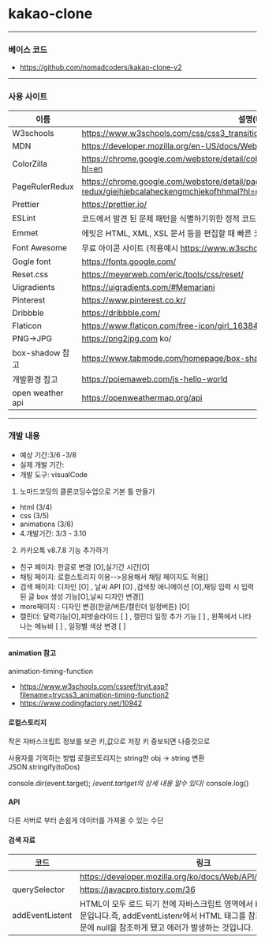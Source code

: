 # kakao-clone

---

### 베이스 코드

- https://github.com/nomadcoders/kakao-clone-v2

---

### 사용 사이트

| 이름             | 설명(URL)                                                                                         |
| ---------------- | ------------------------------------------------------------------------------------------------- |
| W3schools        | https://www.w3schools.com/css/css3_transitions.asp                                                |
| MDN              | https://developer.mozilla.org/en-US/docs/Web/CSS/transform-function/translateY                    |
| ColorZilla       | https://chrome.google.com/webstore/detail/colorzilla/bhlhnicpbhignbdhedgjhgdocnmhomnp?hl=en       |
| PageRulerRedux   | https://chrome.google.com/webstore/detail/page-ruler-redux/giejhjebcalaheckengmchjekofhhmal?hl=en |
| Prettier         | https://prettier.io/                                                                              |
| ESLint           | 코드에서 발견 된 문제 패턴을 식별하기위한 정적 코드 분석 도구                                     |
| Emmet            | 에밋은 HTML, XML, XSL 문서 등을 편집할 때 빠른 코딩을 위해 사용하는 플러그인이다.                 |
| Font Awesome     | 무료 아이콘 사이트 (적용예시 https://www.w3schools.com/icons/fontawesome5_intro.asp )             |
| Gogle font       | https://fonts.google.com/                                                                         |
| Reset.css        | https://meyerweb.com/eric/tools/css/reset/​                                                       |
| Uigradients      | https://uigradients.com/#Memariani                                                                |
| Pinterest        | https://www.pinterest.co.kr/                                                                      |
| Dribbble         | https://dribbble.com/                                                                             |
| Flaticon         | https://www.flaticon.com/free-icon/girl_163847?term=profile&page=1&position=57                    |
| PNG->JPG         | https://png2jpg.com ko/                                                                           |
| box-shadow 참고  | https://www.tabmode.com/homepage/box-shadow.html                                                  |
| 개발환경 참고    | https://poiemaweb.com/js-hello-world                                                              |
| open weather api | https://openweathermap.org/api                                                                    |

---

### 개발 내용

- 예상 기간:3/6 -3/8
- 실제 개발 기간:
- 개발 도구: visualCode

1. 노마드코딩의 클론코딩수업으로 기본 틀 만들기

- html (3/4)
- css (3/5)
- animations (3/6)
- 4.개발기간: 3/3 - 3.10

2. 카카오톡 v8.7.8 기능 추가하기

- 친구 페이지: 한글로 변경 [O],실기간 시간[O]
- 채팅 페이지: 로컬스토리지 이용-->응용해서 채팅 페이지도 적용[]
- 검색 페이지: 디자인 [O] , 날씨 API [O] ,검색창 애니메이션 [O],채팅 입력 시 입력된 글 box 생성 기능[O],날씨 디자인 변경[]
- more페이지 : 디자인 변경(한글/버튼/캘린더 일정버튼) [O]
- 캘린더: 달력기능[O],피벗슬라이드 [ ] , 캘린더 일정 추가 기능 [ ] , 왼쪽에서 나타나는 메뉴바 [ ] , 일정별 색상 변경 [ ]

---

#### animation 참고

animation-timing-function

- https://www.w3schools.com/cssref/tryit.asp?filename=trycss3_animation-timing-function2
- https://www.codingfactory.net/10942

#### 로컬스토리지

작은 자바스크립트 정보를 보관
키,값으로 저장
키 중보되면 나중것으로

사용자를 기억하는 방법
로컬르토리지는 string만
obj -> string 변환
JSON.stringify(toDos)

console.dir(event.target); /_event.tartget의 상세 내용 알수 있다_/
console.log()

#### API

다른 서버로 부터 손쉽게 데이터를 가져올 수 있는 수단

#### 검색 자료

| 코드            | 링크                                                                                                                                                                                     |
| --------------- | ---------------------------------------------------------------------------------------------------------------------------------------------------------------------------------------- |
|                 | https://developer.mozilla.org/ko/docs/Web/API/ChildNode/remove                                                                                                                           |
| querySelector   | https://javacpro.tistory.com/36                                                                                                                                                          |
| addEventListent | HTML이 모두 로드 되기 전에 자바스크립트 영역에서 HTML을 참조하기 때문입니다.즉, addEventListenr에서 HTML 태그를 참조할 수가 없었기 때문에 null을 참조하게 됐고 에러가 발생하는 것입니다. |

